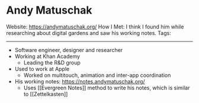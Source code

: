 # Andy Matuschak

Website: https://andymatuschak.org/
How I Met: I think I found him while researching about digital gardens and saw his working notes.
Tags:

---

- Software engineer, designer and researcher
- Working at Khan Academy
	- Leading the R&D group
- Used to work at Apple
	- Worked on multitouch, animation and inter-app coordination
- His working notes: https://notes.andymatuschak.org/
	- Uses [[Evergreen Notes]] method to write his notes, which is similar to [[Zettelkasten]]